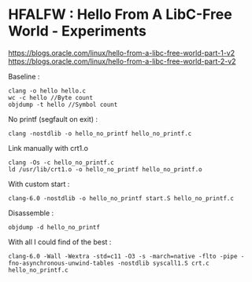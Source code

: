 # HFALFW : Hello From A LibC-Free World - Experiments
https://blogs.oracle.com/linux/hello-from-a-libc-free-world-part-1-v2
https://blogs.oracle.com/linux/hello-from-a-libc-free-world-part-2-v2


Baseline :
```
clang -o hello hello.c
wc -c hello //Byte count
objdump -t hello //Symbol count
```

No printf (segfault on exit) :
```
clang -nostdlib -o hello_no_printf hello_no_printf.c 
```

Link manually with crt1.o
```
clang -Os -c hello_no_printf.c
ld /usr/lib/crt1.o -o hello_no_printf hello_no_printf.o
```

With custom start :
```
clang-6.0 -nostdlib -o hello_no_printf start.S hello_no_printf.c 
```

Disassemble :
```
objdump -d hello_no_printf
```

With all I could find of the best :
```
clang-6.0 -Wall -Wextra -std=c11 -O3 -s -march=native -flto -pipe -fno-asynchronous-unwind-tables -nostdlib syscall1.S crt.c hello_no_printf.c

```
